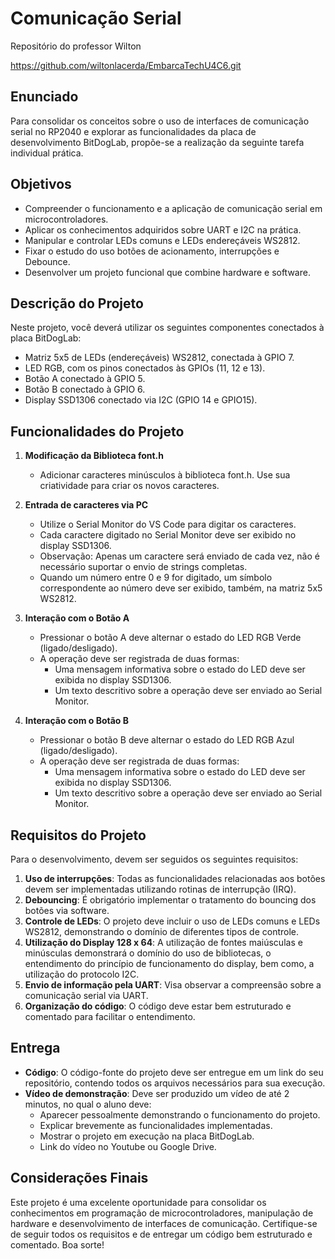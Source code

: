 ﻿# Comunicação Serial

Repositório do professor Wilton

https://github.com/wiltonlacerda/EmbarcaTechU4C6.git

## Enunciado

Para consolidar os conceitos sobre o uso de interfaces de comunicação serial no RP2040 e explorar as funcionalidades da placa de desenvolvimento BitDogLab, propõe-se a realização da seguinte tarefa individual prática.

## Objetivos

- Compreender o funcionamento e a aplicação de comunicação serial em microcontroladores.
- Aplicar os conhecimentos adquiridos sobre UART e I2C na prática.
- Manipular e controlar LEDs comuns e LEDs endereçáveis WS2812.
- Fixar o estudo do uso botões de acionamento, interrupções e Debounce.
- Desenvolver um projeto funcional que combine hardware e software.

## Descrição do Projeto

Neste projeto, você deverá utilizar os seguintes componentes conectados à placa BitDogLab:

- Matriz 5x5 de LEDs (endereçáveis) WS2812, conectada à GPIO 7.
- LED RGB, com os pinos conectados às GPIOs (11, 12 e 13).
- Botão A conectado à GPIO 5.
- Botão B conectado à GPIO 6.
- Display SSD1306 conectado via I2C (GPIO 14 e GPIO15).

## Funcionalidades do Projeto

1. **Modificação da Biblioteca font.h**
   - Adicionar caracteres minúsculos à biblioteca font.h. Use sua criatividade para criar os novos caracteres.

2. **Entrada de caracteres via PC**
   - Utilize o Serial Monitor do VS Code para digitar os caracteres.
   - Cada caractere digitado no Serial Monitor deve ser exibido no display SSD1306.
   - Observação: Apenas um caractere será enviado de cada vez, não é necessário suportar o envio de strings completas.
   - Quando um número entre 0 e 9 for digitado, um símbolo correspondente ao número deve ser exibido, também, na matriz 5x5 WS2812.

3. **Interação com o Botão A**
   - Pressionar o botão A deve alternar o estado do LED RGB Verde (ligado/desligado).
   - A operação deve ser registrada de duas formas:
     - Uma mensagem informativa sobre o estado do LED deve ser exibida no display SSD1306.
     - Um texto descritivo sobre a operação deve ser enviado ao Serial Monitor.

4. **Interação com o Botão B**
   - Pressionar o botão B deve alternar o estado do LED RGB Azul (ligado/desligado).
   - A operação deve ser registrada de duas formas:
     - Uma mensagem informativa sobre o estado do LED deve ser exibida no display SSD1306.
     - Um texto descritivo sobre a operação deve ser enviado ao Serial Monitor.

## Requisitos do Projeto

Para o desenvolvimento, devem ser seguidos os seguintes requisitos:

1. **Uso de interrupções**: Todas as funcionalidades relacionadas aos botões devem ser implementadas utilizando rotinas de interrupção (IRQ).
2. **Debouncing**: É obrigatório implementar o tratamento do bouncing dos botões via software.
3. **Controle de LEDs**: O projeto deve incluir o uso de LEDs comuns e LEDs WS2812, demonstrando o domínio de diferentes tipos de controle.
4. **Utilização do Display 128 x 64**: A utilização de fontes maiúsculas e minúsculas demonstrará o domínio do uso de bibliotecas, o entendimento do princípio de funcionamento do display, bem como, a utilização do protocolo I2C.
5. **Envio de informação pela UART**: Visa observar a compreensão sobre a comunicação serial via UART.
6. **Organização do código**: O código deve estar bem estruturado e comentado para facilitar o entendimento.

## Entrega

- **Código**: O código-fonte do projeto deve ser entregue em um link do seu repositório, contendo todos os arquivos necessários para sua execução.
- **Vídeo de demonstração**: Deve ser produzido um vídeo de até 2 minutos, no qual o aluno deve:
  - Aparecer pessoalmente demonstrando o funcionamento do projeto.
  - Explicar brevemente as funcionalidades implementadas.
  - Mostrar o projeto em execução na placa BitDogLab.
  - Link do vídeo no Youtube ou Google Drive.

## Considerações Finais

Este projeto é uma excelente oportunidade para consolidar os conhecimentos em programação de microcontroladores, manipulação de hardware e desenvolvimento de interfaces de comunicação. Certifique-se de seguir todos os requisitos e de entregar um código bem estruturado e comentado. Boa sorte!

